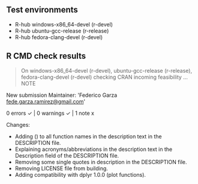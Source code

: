 ## Test environments
- R-hub windows-x86_64-devel (r-devel)
- R-hub ubuntu-gcc-release (r-release)
- R-hub fedora-clang-devel (r-devel)

## R CMD check results
> On windows-x86_64-devel (r-devel), ubuntu-gcc-release (r-release), fedora-clang-devel (r-devel)
  checking CRAN incoming feasibility ... NOTE
  
  New submission
  Maintainer: 'Federico Garza <fede.garza.ramirez@gmail.com>'

0 errors ✓ | 0 warnings ✓ | 1 note x

Changes:
- Adding () to all function names in the description text in the DESCRIPTION file.
- Explaining acronyms/abbreviations in the description text in the Description field of the DESCRIPTION file.
- Removing some single quotes in description in the DESCRIPTION file. 
- Removing LICENSE file from building.
- Adding compatibility with dplyr 1.0.0 (plot functions).

